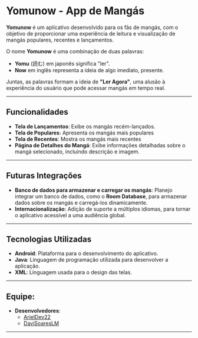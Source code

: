 # Yomunow - App de Mangás

**Yomunow** é um aplicativo desenvolvido para os fãs de mangás, com o objetivo de proporcionar uma experiência de leitura e visualização de mangás populares, recentes e lançamentos.

O nome **Yomunow** é uma combinação de duas palavras:
- **Yomu** (読む) em japonês significa "ler".
- **Now** em inglês representa a ideia de algo imediato, presente.

Juntas, as palavras formam a ideia de **"Ler Agora"**, uma alusão à experiência do usuário que pode acessar mangás em tempo real.

---

## Funcionalidades

- **Tela de Lançamentos**: Exibe os mangás recém-lançados.
- **Tela de Populares**: Apresenta os mangás mais populares
- **Tela de Recentes**: Mostra os mangás mais recentes
- **Página de Detalhes do Mangá**: Exibe informações detalhadas sobre o mangá selecionado, incluindo descrição e imagem.

---

## Futuras Integrações

- **Banco de dados para armazenar e carregar os mangás**: Planejo integrar um banco de dados, como o **Room Database**, para armazenar dados sobre os mangás e carregá-los dinamicamente.
- **Internacionalização**: Adição de suporte a múltiplos idiomas, para tornar o aplicativo acessível a uma audiência global.

---

## Tecnologias Utilizadas

- **Android**: Plataforma para o desenvolvimento do aplicativo.
- **Java**: Linguagem de programação utilizada para desenvolver a aplicação.
- **XML**: Linguagem usada para o design das telas.

---

## Equipe:
- **Desenvolvedores**:
  - [ArielDev22](https://github.com/ArielDev22)
  - [DaviSoaresLM](https://github.com/DaviSoaresLM)

---

